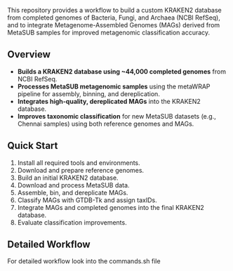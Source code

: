 This repository provides a workflow to build a custom KRAKEN2 database from completed genomes of Bacteria, Fungi, and Archaea (NCBI RefSeq), and to integrate Metagenome-Assembled Genomes (MAGs) derived from MetaSUB samples for improved metagenomic classification accuracy.

## Overview

- **Builds a KRAKEN2 database using ~44,000 completed genomes** from NCBI RefSeq.
- **Processes MetaSUB metagenomic samples** using the metaWRAP pipeline for assembly, binning, and dereplication.
- **Integrates high-quality, dereplicated MAGs** into the KRAKEN2 database.
- **Improves taxonomic classification** for new MetaSUB datasets (e.g., Chennai samples) using both reference genomes and MAGs.

## Quick Start

1. Install all required tools and environments.
2. Download and prepare reference genomes.
3. Build an initial KRAKEN2 database.
4. Download and process MetaSUB data.
5. Assemble, bin, and dereplicate MAGs.
6. Classify MAGs with GTDB-Tk and assign taxIDs.
7. Integrate MAGs and completed genomes into the final KRAKEN2 database.
8. Evaluate classification improvements.

## Detailed Workflow

For detailed workflow look into the commands.sh file
